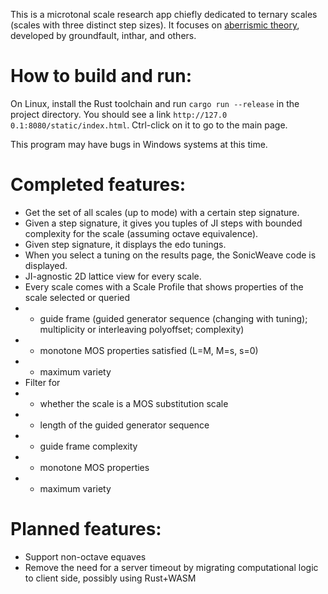 This is a microtonal scale research app chiefly dedicated to ternary scales (scales with three distinct step sizes). It focuses on [aberrismic theory](https://en.xen.wiki/w/Aberrismic_theory), developed by groundfault, inthar, and others.

# How to build and run:
On Linux, install the Rust toolchain and run `cargo run --release` in the project directory. You should see a link `http://127.0 0.1:8080/static/index.html`. Ctrl-click on it to go to the main page.

This program may have bugs in Windows systems at this time.

# Completed features:
* Get the set of all scales (up to mode) with a certain step signature.
* Given a step signature, it gives you tuples of JI steps with bounded complexity for the scale (assuming octave equivalence).
* Given step signature, it displays the edo tunings.
* When you select a tuning on the results page, the SonicWeave code is displayed.
* JI-agnostic 2D lattice view for every scale.
* Every scale comes with a Scale Profile that shows properties of the scale selected or queried
* * guide frame (guided generator sequence (changing with tuning); multiplicity or interleaving polyoffset; complexity)
* * monotone MOS properties satisfied (L=M, M=s, s=0)
* * maximum variety
* Filter for
* * whether the scale is a MOS substitution scale
* * length of the guided generator sequence
* * guide frame complexity
* * monotone MOS properties
* * maximum variety

# Planned features:
* Support non-octave equaves
* Remove the need for a server timeout by migrating computational logic to client side, possibly using Rust+WASM
